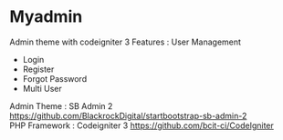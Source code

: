 # Myadmin
Admin theme with codeigniter 3
Features :
User Management
- Login 
- Register 
- Forgot Password
- Multi User


Admin Theme   : SB Admin 2 https://github.com/BlackrockDigital/startbootstrap-sb-admin-2 <br/>
PHP Framework : Codeigniter 3 https://github.com/bcit-ci/CodeIgniter

